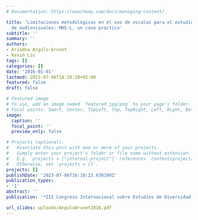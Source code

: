 ```yaml
---
# Documentation: https://wowchemy.com/docs/managing-content/

title: 'Limitaciones metodológicas en el uso de escalas para el estudio de la recepción
  de audiovisuales: MHS-L, un caso practico'
subtitle: ''
summary: ''
authors:
- Ariadna Angulo-brunet
- Kexin Liu
tags: []
categories: []
date: '2016-01-01'
lastmod: 2023-07-06T18:10:28+02:00
featured: false
draft: false

# Featured image
# To use, add an image named `featured.jpg/png` to your page's folder.
# Focal points: Smart, Center, TopLeft, Top, TopRight, Left, Right, BottomLeft, Bottom, BottomRight.
image:
  caption: ''
  focal_point: ''
  preview_only: false

# Projects (optional).
#   Associate this post with one or more of your projects.
#   Simply enter your project's folder or file name without extension.
#   E.g. `projects = ["internal-project"]` references `content/project/deep-learning/index.md`.
#   Otherwise, set `projects = []`.
projects: []
publishDate: '2023-07-06T16:10:22.630100Z'
publication_types:
- '1'
abstract: ''
publication: '*III Congreso Internacional sobre Estudios de Diversidad Sexual en Iberoamérica*'

url_slides: uploads/AnguloBrunet2016.pdf
---
```

